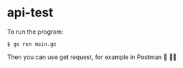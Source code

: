 # api-test

To run the program:

```
$ go run main.go
```

Then you can use get request, for example in Postman :postbox: :guardsman:


